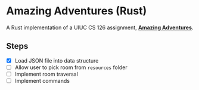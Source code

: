 # Amazing Adventures (Rust)

A Rust implementation of a UIUC CS 126 assignment, [**Amazing Adventures**](https://courses.grainger.illinois.edu/cs126/sp2021/assignments/amazing-adventures/).

## Steps

- [x] Load JSON file into data structure
- [ ] Allow user to pick room from `resources` folder
- [ ] Implement room traversal
- [ ] Implement commands
